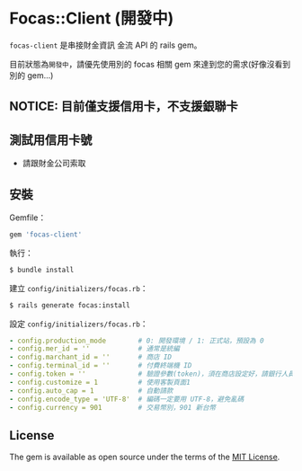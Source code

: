 # Focas::Client (開發中)

`focas-client` 是串接財金資訊 金流 API 的 rails gem。

目前狀態為`開發中`，請優先使用別的 focas 相關 gem 來達到您的需求(好像沒看到別的 gem...)

## NOTICE: 目前僅支援信用卡，不支援銀聯卡

## 測試用信用卡號
- 請跟財金公司索取

## 安裝
Gemfile：
```ruby
gem 'focas-client'
```

執行：
```bash
$ bundle install
```

建立 `config/initializers/focas.rb`：

```bash
$ rails generate focas:install
```

設定 `config/initializers/focas.rb`：

```yml
- config.production_mode        # 0: 開發環境 / 1: 正式站，預設為 0
- config.mer_id = ''            # 通常是統編
- config.marchant_id = ''       # 商店 ID
- config.terminal_id = ''       # 付費終端機 ID
- config.token = ''             # 驗證參數(token)，須在商店設定好，請銀行人員人工放行
- config.customize = 1          # 使用客製頁面1
- config.auto_cap = 1           # 自動請款
- config.encode_type = 'UTF-8'  # 編碼一定要用 UTF-8，避免亂碼
- config.currency = 901         # 交易幣別，901 新台幣
```

## License

The gem is available as open source under the terms of the [MIT License](https://opensource.org/licenses/MIT).
